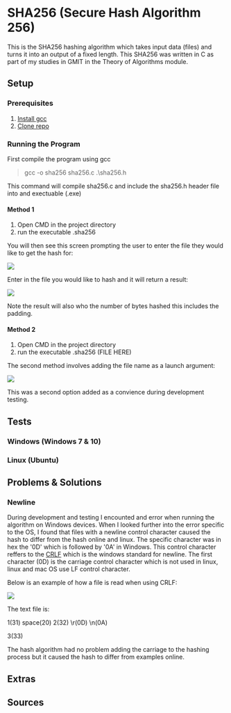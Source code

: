 # SHA256 (Secure Hash Algorithm 256)
This is the SHA256 hashing algorithm which takes input data (files) and turns it into an output of a fixed length.
This SHA256 was written in C as part of my studies in GMIT in the Theory of Algorithms module.

## Setup

### Prerequisites

1. <a href="https://gcc.gnu.org/install/download.html">Install gcc</a>
2. <a href="https://github.com/cian2009/SHA-256/archive/master.zip">Clone repo</a>

### Running the Program
First compile the program using gcc

> gcc -o sha256 sha256.c .\sha256.h

This command will compile sha256.c and include the sha256.h header file into and exectuable (.exe)

#### Method 1
1. Open CMD in the project directory
2. run the executable .sha256

You will then see this screen prompting the user to enter the file they would like to get the hash for:

<img src="https://imgur.com/rKpW5sM.png"></img>

Enter in the file you would like to hash and it will return a result:

<img src="https://imgur.com/Lv9E6so.png"></img>

Note the result will also who the number of bytes hashed this includes the padding.

#### Method 2
1. Open CMD in the project directory
2. run the executable .sha256 (FILE HERE)

The second method involves adding the file name as a launch argument:

<img src="https://imgur.com/bmVBszA.png"></img>

This was a second option added as a convience during development testing.

## Tests

### Windows (Windows 7 & 10)

### Linux (Ubuntu)

## Problems & Solutions

### Newline 
During development and testing I encounted and error when running the algorithm on Windows devices. When I looked further into the error specific to the OS, I found that files with a newline control character caused the hash to differ from the hash online and linux. The specific character was in hex the '0D' which is followed by '0A' in Windows. This control character reffers to the 
<a href="https://stackoverflow.com/questions/1552749/difference-between-cr-lf-lf-and-cr-line-break-types">CRLF</a> which is the windows standard for newline. The first character (0D) is the carriage control character which is not used in linux, linux and mac OS use LF control character.

Below is an example of how a file is read when using CRLF:

<img src="https://i.imgur.com/7bBbnEN.png"></img>

The text file is:

1(31) space(20) 2(32) \r(0D) \n(0A)

3(33)

The hash algorithm had no problem adding the carriage to the hashing process but it caused the hash to differ from examples online.

## Extras

## Sources